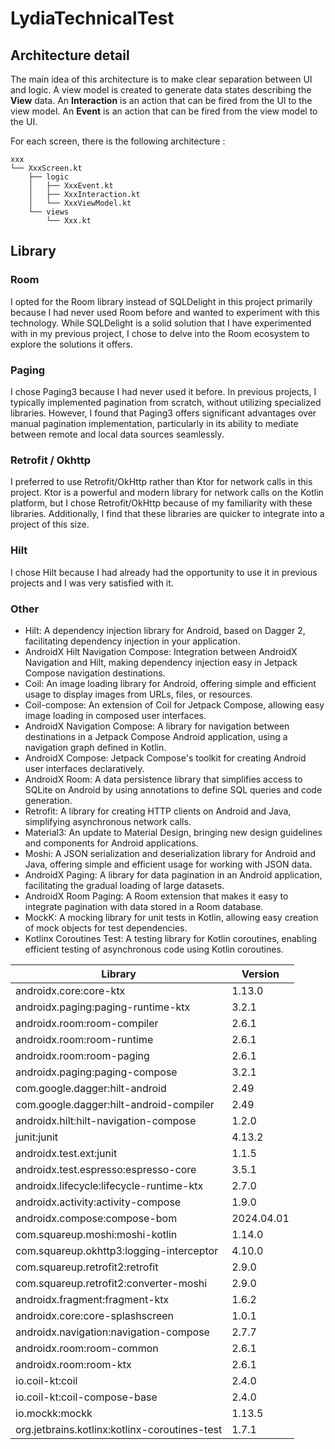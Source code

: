 # LydiaTechnicalTest

## Architecture detail

The main idea of this architecture is to make clear separation between UI and logic.
A view model is created to generate data states describing the **View** data.
An **Interaction** is an action that can be fired from the UI to the view model.
An **Event** is an action that can be fired from the view model to the UI.

For each screen, there is the following architecture :

```
xxx
└── XxxScreen.kt
    ├── logic
    │   ├── XxxEvent.kt
    │   ├── XxxInteraction.kt
    │   └── XxxViewModel.kt
    └── views
        └── Xxx.kt

```

## Library

### Room

I opted for the Room library instead of SQLDelight in this project primarily because I had never
used Room before and wanted to experiment with this technology.
While SQLDelight is a solid solution that I have experimented with in my previous project, I chose
to delve into the Room ecosystem to explore the solutions it offers.

### Paging

I chose Paging3 because I had never used it before. In previous projects, I typically implemented
pagination from scratch, without utilizing specialized libraries.
However, I found that Paging3 offers significant advantages over manual pagination implementation,
particularly in its ability to mediate between remote and local data sources seamlessly.

### Retrofit / Okhttp

I preferred to use Retrofit/OkHttp rather than Ktor for network calls in this project.
Ktor is a powerful and modern library for network calls on the Kotlin platform, but I chose
Retrofit/OkHttp because of my familiarity with these libraries.
Additionally, I find that these libraries are quicker to integrate into a project of this size.

### Hilt

I chose Hilt because I had already had the opportunity to use it in previous projects and I was very
satisfied with it.

### Other

- Hilt: A dependency injection library for Android, based on Dagger 2, facilitating dependency
  injection in your application.
- AndroidX Hilt Navigation Compose: Integration between AndroidX Navigation and Hilt, making
  dependency injection easy in Jetpack Compose navigation destinations.
- Coil: An image loading library for Android, offering simple and efficient usage to display images
  from URLs, files, or resources.
- Coil-compose: An extension of Coil for Jetpack Compose, allowing easy image loading in composed
  user interfaces.
- AndroidX Navigation Compose: A library for navigation between destinations in a Jetpack Compose
  Android application, using a navigation graph defined in Kotlin.
- AndroidX Compose: Jetpack Compose's toolkit for creating Android user interfaces declaratively.
- AndroidX Room: A data persistence library that simplifies access to SQLite on Android by using
  annotations to define SQL queries and code generation.
- Retrofit: A library for creating HTTP clients on Android and Java, simplifying asynchronous
  network calls.
- Material3: An update to Material Design, bringing new design guidelines and components for Android
  applications.
- Moshi: A JSON serialization and deserialization library for Android and Java, offering simple and
  efficient usage for working with JSON data.
- AndroidX Paging: A library for data pagination in an Android application, facilitating the gradual
  loading of large datasets.
- AndroidX Room Paging: A Room extension that makes it easy to integrate pagination with data stored
  in a Room database.
- MockK: A mocking library for unit tests in Kotlin, allowing easy creation of mock objects for test
  dependencies.
- Kotlinx Coroutines Test: A testing library for Kotlin coroutines, enabling efficient testing of
  asynchronous code using Kotlin coroutines.

| Library                                       | Version    |
|-----------------------------------------------|------------|
| androidx.core:core-ktx                        | 1.13.0     |
| androidx.paging:paging-runtime-ktx            | 3.2.1      |
| androidx.room:room-compiler                   | 2.6.1      |
| androidx.room:room-runtime                    | 2.6.1      |
| androidx.room:room-paging                     | 2.6.1      |
| androidx.paging:paging-compose                | 3.2.1      |
| com.google.dagger:hilt-android                | 2.49       |
| com.google.dagger:hilt-android-compiler       | 2.49       |
| androidx.hilt:hilt-navigation-compose         | 1.2.0      |
| junit:junit                                   | 4.13.2     |
| androidx.test.ext:junit                       | 1.1.5      |
| androidx.test.espresso:espresso-core          | 3.5.1      |
| androidx.lifecycle:lifecycle-runtime-ktx      | 2.7.0      |
| androidx.activity:activity-compose            | 1.9.0      |
| androidx.compose:compose-bom                  | 2024.04.01 |
| com.squareup.moshi:moshi-kotlin               | 1.14.0     |
| com.squareup.okhttp3:logging-interceptor      | 4.10.0     |
| com.squareup.retrofit2:retrofit               | 2.9.0      |
| com.squareup.retrofit2:converter-moshi        | 2.9.0      |
| androidx.fragment:fragment-ktx                | 1.6.2      |
| androidx.core:core-splashscreen               | 1.0.1      |
| androidx.navigation:navigation-compose        | 2.7.7      |
| androidx.room:room-common                     | 2.6.1      |
| androidx.room:room-ktx                        | 2.6.1      |
| io.coil-kt:coil                               | 2.4.0      |
| io.coil-kt:coil-compose-base                  | 2.4.0      |
| io.mockk:mockk                                | 1.13.5     |
| org.jetbrains.kotlinx:kotlinx-coroutines-test | 1.7.1      |
